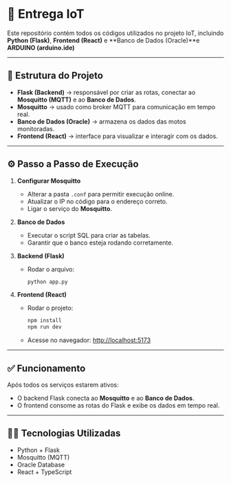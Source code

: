 # 🚀 Entrega IoT

Este repositório contém todos os códigos utilizados no projeto IoT, incluindo **Python (Flask)**, **Frontend (React)** e **Banco de Dados (Oracle)**e **ARDUINO (arduino.ide)**

---

## 📂 Estrutura do Projeto
- **Flask (Backend)** → responsável por criar as rotas, conectar ao **Mosquitto (MQTT)** e ao **Banco de Dados**.  
- **Mosquitto** → usado como broker MQTT para comunicação em tempo real.  
- **Banco de Dados (Oracle)** → armazena os dados das motos monitoradas.  
- **Frontend (React)** → interface para visualizar e interagir com os dados.  

---

## ⚙️ Passo a Passo de Execução

1. **Configurar Mosquitto**
   - Alterar a pasta `.conf` para permitir execução online.  
   - Atualizar o IP no código para o endereço correto.  
   - Ligar o serviço do **Mosquitto**.

2. **Banco de Dados**
   - Executar o script SQL para criar as tabelas.  
   - Garantir que o banco esteja rodando corretamente.

3. **Backend (Flask)**
   - Rodar o arquivo:
     ```bash
     python app.py
     ```

4. **Frontend (React)**
   - Rodar o projeto:
     ```bash
     npm install
     npm run dev
     ```
   - Acesse no navegador: [http://localhost:5173](http://localhost:5173)

---

## ✅ Funcionamento
Após todos os serviços estarem ativos:
- O backend Flask conecta ao **Mosquitto** e ao **Banco de Dados**.  
- O frontend consome as rotas do Flask e exibe os dados em tempo real.  

---

## 👨‍💻 Tecnologias Utilizadas
- Python + Flask  
- Mosquitto (MQTT)  
- Oracle Database  
- React + TypeScript  
